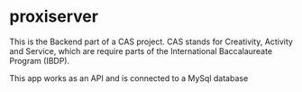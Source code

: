 # proxiserver

This is the Backend part of a CAS project. CAS stands for Creativity, Activity and Service, which are require parts of the International Baccalaureate Program (IBDP).

This app works as an API and is connected to a MySql database